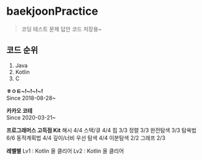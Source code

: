  # baekjoonPractice
>코딩 테스트 문제 답안 코드 저장용~  

## 코드 순위  
1. Java
2. Kotlin
3. C

**ㅎㅇㅌ~!~!~!~!**  
Since 2018-08-28~

**카카오 코테**  
Since 2020-03-21~

**프로그래머스 고득점 Kit**
해시 4/4
스택/큐 4/4
힙 3/3
정렬 3/3
완전탐색 3/3
탐욕법 6/6
동적계획법 4/4
깊이/너비 우선 탐색 4/4
이분탐색 2/2
그래프 2/3

**레벨별**
Lv1 : Kotlin 올 클리어
Lv2 : Kotlin 올 클리어